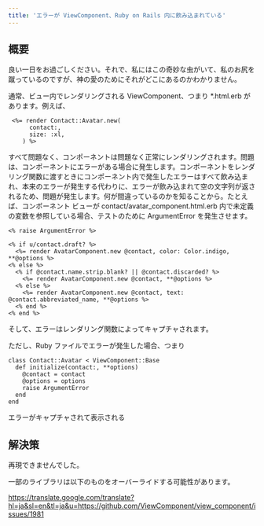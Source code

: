 ```yaml
---
title: 'エラーが ViewComponent、Ruby on Rails 内に飲み込まれている'
---
```


## 概要
良い一日をお過ごしください。それで、私にはこの奇妙な虫がいて、私のお尻を蹴っているのですが、神の愛のためにそれがどこにあるのかわかりません。

通常、ビュー内でレンダリングされる ViewComponent、つまり *.html.erb があります。例えば、

```
 <%= render Contact::Avatar.new(
      contact:,
      size: :xl,
    ) %>

```
すべて問題なく、コンポーネントは問題なく正常にレンダリングされます。問題は、コンポーネントにエラーがある場合に発生します。コンポーネントをレンダリング関数に渡すときにコンポーネント内で発生したエラーはすべて飲み込まれ、本来のエラーが発生する代わりに、エラーが飲み込まれて空の文字列が返されるため、問題が発生します。何が間違っているのかを知ることから。たとえば、コンポーネント ビューが contact/avatar_component.html.erb 内で未定義の変数を参照している場合、テストのために ArgumentError を発生させます。

```
<% raise ArgumentError %>

<% if u/contact.draft? %>
  <%= render AvatarComponent.new @contact, color: Color.indigo, **@options %>
<% else %>
  <% if @contact.name.strip.blank? || @contact.discarded? %>
    <%= render AvatarComponent.new @contact, **@options %>
  <% else %>
    <%= render AvatarComponent.new @contact, text: @contact.abbreviated_name, **@options %>
  <% end %>
<% end %>

```
そして、エラーはレンダリング関数によってキャプチャされます。

ただし、Ruby ファイルでエラーが発生した場合、つまり

```
class Contact::Avatar < ViewComponent::Base
  def initialize(contact:, **options)
    @contact = contact
    @options = options
    raise ArgumentError
  end
end

```
エラーがキャプチャされて表示される



## 解決策
再現できませんでした。

一部のライブラリは以下のものをオーバーライドする可能性があります。

https://translate.google.com/translate?hl=ja&sl=en&tl=ja&u=https://github.com/ViewComponent/view_component/issues/1981

